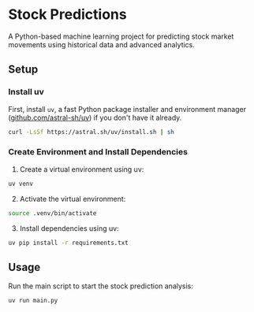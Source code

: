 # Stock Predictions

A Python-based machine learning project for predicting stock market movements using historical data and advanced analytics.

## Setup

### Install uv

First, install `uv`, a fast Python package installer and environment manager ([github.com/astral-sh/uv](https://github.com/astral-sh/uv)) if you don't have it already.

```bash
curl -LsSf https://astral.sh/uv/install.sh | sh
```

### Create Environment and Install Dependencies

1. Create a virtual environment using uv:

```bash
uv venv
```

2. Activate the virtual environment:

```bash
source .venv/bin/activate
```

3. Install dependencies using uv:

```bash
uv pip install -r requirements.txt
```

## Usage

Run the main script to start the stock prediction analysis:

```bash
uv run main.py
```
